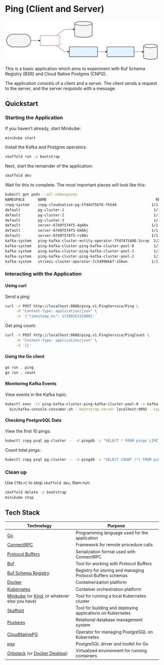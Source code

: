 # Ping (Client and Server)

![Architecture](resources/architecture.svg)

This is a basic application which aims to experiment with Buf Schema Registry (BSR) and Cloud Native Postgres (CNPG). 

The application consists of a client and a server. The client sends a request to the server, and the server responds with a message.

## Quickstart

### Starting the Application

If you haven't already, start Minikube:

```bash
minikube start
```

Install the Kafka and Postgres operators:

```bash
skaffold run -p bootstrap
```

Next, start the remainder of the application:

```bash
skaffold dev
```

Wait for this to complete. The most important pieces will look like this:

```bash
kubectl get pods --all-namespaces
NAMESPACE      NAME                                                  READY   STATUS    RESTARTS       AGE
cnpg-system    cnpg-cloudnative-pg-5fd4d75b76-fk5d4                1/1     Running   0              98m
default        pg-cluster-1                                         1/1     Running   0              50m
default        pg-cluster-2                                         1/1     Running   0              50m
default        pg-cluster-3                                         1/1     Running   0              50m
default        server-6749f574f5-4q48x                             1/1     Running   0              37m
default        server-6749f574f5-bk66j                             1/1     Running   0              38m
default        server-6749f574f5-rs98s                             1/1     Running   0              38m
kafka-system   ping-kafka-cluster-entity-operator-7fd7475488-2ccvp  2/2     Running   0              51m
kafka-system   ping-kafka-cluster-ping-kafka-cluster-pool-0         1/1     Running   0              51m
kafka-system   ping-kafka-cluster-ping-kafka-cluster-pool-1         1/1     Running   0              51m
kafka-system   ping-kafka-cluster-ping-kafka-cluster-pool-2         1/1     Running   0              51m
kafka-system   strimzi-cluster-operator-7c54996bb7-z5kwn           1/1     Running   0              98m
```

### Interacting with the Application

#### Using curl

Send a ping:
```bash
curl -X POST http://localhost:8080/ping.v1.PingService/Ping \
     -H "Content-Type: application/json" \
     -d '{"timestamp_ms": 1728926331000}'
```

Get ping count:
```bash
curl -X POST http://localhost:8080/ping.v1.PingService/PingCount \
     -H "Content-Type: application/json" \
     -d '{}'
```

#### Using the Go client

```bash
go run . ping
go run . count
```

#### Monitoring Kafka Events

View events in the Kafka topic:
```bash
kubectl exec -it ping-kafka-cluster-ping-kafka-cluster-pool-0 -n kafka-system -- \
  bin/kafka-console-consumer.sh --bootstrap-server localhost:9092 --topic ping-events --from-beginning
```

#### Checking PostgreSQL Data

View the first 10 pings:
```bash
kubectl cnpg psql pg-cluster -- -d pingdb -c "SELECT * FROM pings LIMIT 10;"
```

Count total pings:
```bash
kubectl cnpg psql pg-cluster -- -d pingdb -c "SELECT COUNT (*) FROM pings"
```

### Clean up

Use `CTRL+C` to stop `skaffold dev`, then run:

```bash
skaffold delete -p bootstrap
minikube stop
```

## Tech Stack

| Technology                                                                                                                                                              | Purpose                                                               |
|-------------------------------------------------------------------------------------------------------------------------------------------------------------------------|-----------------------------------------------------------------------|
| [Go](https://go.dev/)                                                                                                                                                   | Programming language used for the application                         |
| [ConnectRPC](https://connectrpc.com/)                                                                                                                                   | Framework for remote procedure calls                                  |
| [Protocol Buffers](https://protobuf.dev/)                                                                                                                               | Serialization format used with ConnectRPC                             |
| [Buf](https://buf.build/)                                                                                                                                               | Tool for working with Protocol Buffers                                |
| [Buf Schema Registry](https://buf.build/product/bsr)                                                                                                                    | Registry for storing and managing Protocol Buffers schemas            |
| [Docker](https://www.docker.com/)                                                                                                                                       | Containerization platform                                             |
| [Kubernetes](https://kubernetes.io/)                                                                                                                                    | Container orchestration platform                                      |
| [Minikube](https://minikube.sigs.k8s.io/docs/start/?arch=%2Fmacos%2Farm64%2Fstable%2Fbinary+download) (or [Kind](https://kind.sigs.k8s.io/), or whatever else you have) | Tool for running a local Kubernetes cluster                           |
| [Skaffold](https://skaffold.dev/)                                                                                                                                       | Tool for building and deploying applications on Kubernetes            |
| [Postgres](https://www.postgresql.org/)                                                                                                                                 | Relational database management system                                 |
| [CloudNativePG](https://cloudnative-pg.io/)                                                                                                                             | Operator for managing PostgreSQL on Kubernetes                        |
| [pgx](https://github.com/jackc/pgx)                                                                                                                                     | PostgreSQL driver and toolkit for Go                                  |
| [Orbstack](https://orbstack.dev/) (or [Docker Desktop](https://www.docker.com/products/docker-desktop/))                                                                | Virtualized environment for running containers                        |
